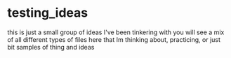# testing_ideas
this is just a small group of ideas I've been tinkering with
you will see a mix of all different types of files here that 
Im thinking about, practicing, or just bit samples of thing 
and ideas
